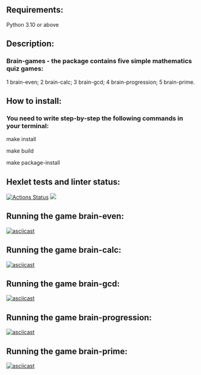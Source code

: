 ## Requirements:

Python 3.10 or above

## Description:

### Brain-games - the package contains five simple mathematics quiz games:

1 brain-even;
2 brain-calc;
3 brain-gcd;
4 brain-progression;
5 brain-prime.

## How to install:

### You need to write step-by-step the following commands in your terminal:

make install

make build

make package-install

## Hexlet tests and linter status:
[![Actions Status](https://github.com/Trevinter/python-project-49/workflows/hexlet-check/badge.svg)](https://github.com/Trevinter/python-project-49/actions)
<a href="https://codeclimate.com/github/Trevinter/python-project-49/maintainability"><img src="https://api.codeclimate.com/v1/badges/f1190058555020ba2f72/maintainability" /></a>


## Running the game brain-even:

[![asciicast](https://asciinema.org/a/kgiAKOz8kAlKl9tvJhwN6Dh1j.svg)](https://asciinema.org/a/kgiAKOz8kAlKl9tvJhwN6Dh1j)


## Running the game brain-calc:

[![asciicast](https://asciinema.org/a/vFj5r6CEdCBkqJBywziqi3wf7.svg)](https://asciinema.org/a/vFj5r6CEdCBkqJBywziqi3wf7)

## Running the game brain-gcd:

[![asciicast](https://asciinema.org/a/FUEygIekcjM3cP3UcKOIeXzuF.svg)](https://asciinema.org/a/FUEygIekcjM3cP3UcKOIeXzuF)

## Running the game brain-progression:

[![asciicast](https://asciinema.org/a/4MTa0kez5HI8nTLmtFdRCjTKg.svg)](https://asciinema.org/a/4MTa0kez5HI8nTLmtFdRCjTKg)

## Running the game brain-prime:

[![asciicast](https://asciinema.org/a/MVsE44SfhCXOXy6AI9R0PAr4f.svg)](https://asciinema.org/a/MVsE44SfhCXOXy6AI9R0PAr4f)
